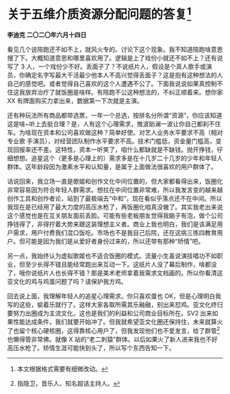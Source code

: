 # 关于五维介质资源分配问题的答复[^1]
**李迪克	二〇二〇年六月十四日**

看见几个说陪跑还不如不上，就风火专的。讨论下这个现象。我不知道陪跑啥意思搜了下。大概知道意思和哪里喜欢用了。逻辑是上了戏份小就还不如不上？还有说写了 3 人，一个戏份少不好。丢面子了？不说纸片人，假设是个真人歌手或演员，你确定名字写最大干活最少他本人不高兴觉得丢面子？这是抱有这种想法的人自己的感觉吧。或者觉得自己喜欢的这个人遭遇不公了。下面我说说如果真控制不住这我放弃治疗了就饭圈是啥样。有陪跑不公这种想法的，不纠正顺着来。想你家 XX 有牌面购买力拿出来，数据第一下次就是主演。

还有种玩法所有商品都带选票，一年一个总选，按排名分所谓“资源”，你应该知道这是啥~听上去挺合理？是，人有这个心理需求，推波助澜一波让你自己都刹不住车。为啥现在资本和公司喜欢做这种？简单好使。对艺人业务水平要求不高（相对专业歌 手演员），对经营团队制作水平要求不高。技术门槛低，资金量门槛高，变现回报率还不差。这特性，资本一听笑了，咱什么都缺就是不缺钱。抛开挣钱，仔细想想。追星这个（更多是心理上的）需求多是在十几岁二十几岁的少年和年轻人群体。这年龄段因为激素水平和认知量，是属于上面做法很喜欢的用户群体了。

话说回来，我立场一直是歌姬和创作文化中间位置的，但大家都看得出来，饭圈化非常容易因为符合年轻人群需求。想拉在中间位置非常难，所以我发言变的越来越创作工具和创作者论，站到了最极端去“中和”，现在看似乎落点还不在中间。所以我现在是已经用了最大力度的高压水枪了，再饭圈化咱真没辙了。其实我老出来说这个感觉也是在互关朋友面前丢脸。可能有些老板朋友觉得我脑子有泡，做个公司挣钱得了，非得拧着大势来跟这装理想主义者。商业上我也明白，我们是该满足用户需求，用户付费我们混口饭吃。市场也不是我自己后院，还在这挑三拣四教育用户。但可能是因为我们是从爱好者身份过来的，所以还带有那种“矫情”吧。

另一点，我始终认为虚拟歌姬也不适合饭圈的模式。流量小生虽说演技唱功不如职业，但至少长得不错且能经常跑出来互动一下。这纸片人没了幕后制作，啥都没了，哦你说纸片人也长得不错？那是美术老师拿着我需求文档画的。所以你看清这亚文化的鸡与鸡蛋问题了吗？请保护我方鸡。

回去说上面，我理解年轻人的追星心理需求。你只喜欢蛋也 OK，但是心理明白我写的这些，偷着乐就行了。这样大家各取所需其乐融融，别出来怼鸡。亚文化终归要努力出圈成为主流文化，这也是我们的利益和公司商业目标所在。SV2 出来如果性能达成条件，我们就要开始冲了。但我就希望亚文化圈还保持住，未来就算火了也留个核心硬核圈，这得靠核心用户了，但我发现他们也不爱发言，给了群管[^2]也懒得管非常佛。就像 X 站的“老二刺猿”群体。以后如果火了新人进来我也不好高压水枪了。矫情生涯可能快到头了，所以写个东西告知一下。

[^1]: 本文根据格式需要有细微改动。
[^2]: 指隐卫，音乐人、知名超话主持人。
